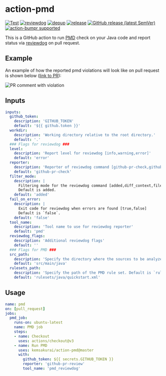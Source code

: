 # action-pmd

[![Test](https://github.com/kemsakurai/action-pmd/workflows/Test/badge.svg)](https://github.com/kemsakurai/action-pmd/actions?query=workflow%3ATest)
[![reviewdog](https://github.com/kemsakurai/action-pmd/workflows/reviewdog/badge.svg)](https://github.com/kemsakurai/action-pmd/actions?query=workflow%3Areviewdog)
[![depup](https://github.com/kemsakurai/action-pmd/workflows/depup/badge.svg)](https://github.com/kemsakurai/action-pmd/actions?query=workflow%3Adepup)
[![release](https://github.com/kemsakurai/action-pmd/workflows/release/badge.svg)](https://github.com/kemsakurai/action-pmd/actions?query=workflow%3Arelease)
[![GitHub release (latest SemVer)](https://img.shields.io/github/v/release/kemsakurai/action-pmd?logo=github&sort=semver)](https://github.com/kemsakurai/action-pmd/releases)
[![action-bumpr supported](https://img.shields.io/badge/bumpr-supported-ff69b4?logo=github&link=https://github.com/haya14busa/action-bumpr)](https://github.com/haya14busa/action-bumpr)

This is a GitHub action to run [PMD](https://github.com/pmd/pmd) check on your Java code and report status via [reviewdog](https://github.com/reviewdog/reviewdog) on pull request.

## Example

An example of how the reported pmd violations will look like on pull request is shown below ([link to PR](https://github.com/kemsakurai/mixcloud-java-api/pull/5)):

![PR comment with violation](https://user-images.githubusercontent.com/10411936/199019548-266be1ad-4927-4d4c-94ce-c3e4feeb9f98.png)

## Inputs    
```yaml
inputs:
  github_token:
    description: 'GITHUB_TOKEN'
    default: '${{ github.token }}'
  workdir:
    description: 'Working directory relative to the root directory.'
    default: '.'
  ### Flags for reviewdog ###
  level:
    description: 'Report level for reviewdog [info,warning,error]'
    default: 'error'
  reporter:
    description: 'Reporter of reviewdog command [github-pr-check,github-pr-review].'
    default: 'github-pr-check'
  filter_mode:
    description: |
      Filtering mode for the reviewdog command [added,diff_context,file,nofilter].
      Default is added.
    default: 'added'
  fail_on_error:
    description: |
      Exit code for reviewdog when errors are found [true,false]
      Default is `false`.
    default: 'false'
  tool_name:
    description: 'Tool name to use for reviewdog reporter'
    default: 'pmd'
  reviewdog_flags:
    description: 'Additional reviewdog flags'
    default: ''
  ### Flags for PMD ###
  src_path:
    description: 'Specify the directory where the sources to be analyzed are stored. Default is `src/main/java`.'
    default: 'src/main/java'
  rulesets_path:
    description: 'Specify the path of the PMD rule set. Default is `rulesets/java/quickstart.xml`.'
    default: 'rulesets/java/quickstart.xml'
```

## Usage

```yaml
name: pmd
on: [pull_request]
jobs:
  pmd_job:
    runs-on: ubuntu-latest
    name: PMD job
    steps:
    - name: Checkout
      uses: actions/checkout@v3
    - name: Run PMD
      uses: kemsakurai/action-pmd@master
      with:
        github_token: ${{ secrets.GITHUB_TOKEN }}
        reporter: 'github-pr-review'
        tool_name: 'pmd_reviewdog'
```
